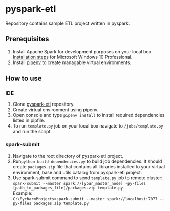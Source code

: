 # pyspark-etl
Repository contains sample ETL project written in pyspark. 

## Prerequisites
1. Install Apache Spark for development purposes on your local box. [Installation steps](https://github.com/iamkamilwojcik/big-data-vagrant/blob/master/docs/spark_windows_setup.md) for Microsoft Windows 10 Professional.
1. Install [pipenv](https://pipenv-fork.readthedocs.io/en/latest/) to create managable virtual environments.
## How to use
### IDE
1. Clone [pyspark-etl](https://github.com/iamkamilwojcik/pyspark-etl) repository.
1. Create virtual environment using pipenv.
1. Open console and type ```pipenv install``` to install required dependencies listed in pipfile.
1. To run ```template.py``` job on your local box navigate to ```/jobs/template.py``` and run the script. 
### spark-submit
1. Navigate to the root directory of pyspark-etl project.
1. Run```python build-dependencies.py``` to build job dependencies. It should create ```packages.zip``` file that contains all libraries installed to your virtual environment, base and utils catalog from pyspark-etl project. 
1. Use spark-submit command to send ```template.py``` job to remote cluster:   
```spark-submit --master spark://[your_master_node] -py-files [path_to_packages_file]/packages.zip template.py```   
Example:   
```C:\PycharmProjects>spark-submit --master spark://localhost:7077 --py-files packages.zip template.py```

